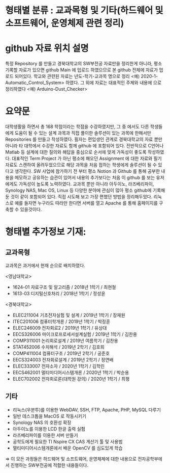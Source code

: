 # **형태별 분류 : 교과목형 및 기타(하드웨어 및 소프트웨어, 운영체제 관련 정리)**

# github 자료 위치 설명

특정 Repository 를 만들고 경북대학교의 SW부전공 자료만을 정리한게 아니라, 평소 기록할 자료가 있으면 github Main 에 업로드 하였으므로 본 github 전체에 자료가 업로드 되어있다. 학교와 관련된 자료는 년도-학기-교과목 명으로 정리 <예) 2020-1-Automatic_Control_System> 하였다. 그 외에 자료는 대표적인 주제와 내용에 으로 정리하였다 <예) Arduino-Dust_Checker>

# **요약문**

대학생활을 하면서 총 168 학점이라는 학점을 수강하였지만, 그 중 에서도 다른 학생들에게 도움이 될 수 있는 설계 과목과 직접 풀이한 솔루션이 있는 과목에 한해서만 Repositories 를 만들고 작성하였다. 필자는 편입생인 관계로 경북대학교의 자료 뿐만 아니라 타 대학에서 수강한 자료도 함께 github 에 포함되어 있다. 전반적으로 C언어나 Matlab 등 설계에 대한 질의와 해답을 중심으로 순서에 맞게 가독성이 좋도록 작성하였다. 대표적인 Term Project 가 아닌 평소에 해오던 Assignment 에 대한 자료와 필기자료도 스캔하여 올려두었으므로 해당 과목을 처음 접하는 학생에게 솔루션이 될 수 있다고 생각한다. SW 사업에 참가하기 전 부터 평소 Notion 과 Github 를 통해 공부한 내용을 메모하고 공유하는 습관이 있어서 내용의 추가보다는 처음 이 github 를 보는 유저에게도 가독성이 높도록 노력하였다. 교과목 뿐만 아니라 아두이노, 라즈베리파이, Synology NAS, Mac OS, Linux 등 다양한 분야에 관심이 많아 평소 github에 기록해둔 것이 같이 포함되어 있다. 직접 시도해 보고 가장 편했던 방법을 정리해두었다. 리눅스로 예를 들자면 누구라도 따라만 한다면 서버를 열고 Apache 를 통해 홈페이지를 구축할 수 있을것이다.

# **형태별 추가정보 기재:**

## **교과목형**

교과목은 과거에서 현재 순으로 배치하였다.

<영남대학교>

- 1624-01 자료구조 및 알고리즘 / 2018년 1학기 / 최현철
- 1613-03 디지털신호처리 / 2018년 1학기 / 정성윤

<경북대학교>

- ELEC211004 기초전자실험 및 설계 / 2019년 1학기 / 장재원
- ITEC201006 컴퓨터학개론 / 2019년 1학기 / 박정훈
- ELEC246009 전자회로2 / 2019년 1학기 / 유상대
- EECS326006 마이크로프로세서설계실험 / 2019년 1학기 / 김찬용
- COMP311001 논리회로설계 / 2019년 여름학기 / 김찬용
- STAT452006 수치해석 / 2019년 2학기 / 김호희
- COMP411004 컴퓨터구조 / 2019년 2학기 / 공준호
- EECS324003 전자회로설계 / 2019년 2학기 / 정연배
- ELEC333007 전자소자 / 2020년 1학기 / 김학린
- EECS462001 멀티미디어시스템개론 / 2020년 1학기 / 박순용
- ELEC702002 전자회로론(대학원 강의) / 2020년 1학기 / 최평

## **기타**

- 리눅스(우분투)를 이용한 WebDAV, SSH, FTP, Apache, PHP, MySQL 다루기
- 일반 데스크톱을 MacOS 로 작동시키기
- Synology NAS 의 호환성 확장
- 아두이노를 이용한 LCD 한글 출력 실험
- 라즈베리파이를 이용한 서버 만들기
- 공학도에게 필요한 TI Nspire CX CAS 계산기 툴 및 사용법
- 멀티미디어시스템개론에서 배운 OpenCV 를 심도있게 학습

⇒ 이 모든 과정들은 하드웨어 및 소프트웨어, 운영체제에 대한 내용으로 전자공학부에서 진행하는 SW부전공에 적합한 내용들이다.
